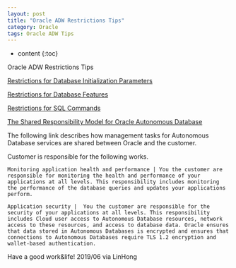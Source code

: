 ```yaml
---
layout: post
title: "Oracle ADW Restrictions Tips"
category: Oracle
tags: Oracle ADW Tips
---
```


* content
{:toc}

Oracle ADW Restrictions Tips



[Restrictions for Database Initialization Parameters](https://docs.oracle.com/en/cloud/paas/autonomous-data-warehouse-cloud/user/experienced-database-users.html#GUID-7CF648C1-0822-4602-8ED1-6F5719D6779E)

[Restrictions for Database Features](https://docs.oracle.com/en/cloud/paas/autonomous-data-warehouse-cloud/user/experienced-database-users.html#GUID-B6FB5EFC-4828-43F4-BA63-72DA74FFDB87)

[Restrictions for SQL Commands](https://docs-uat.us.oracle.com/en/cloud/paas/autonomous-data-warehouse-cloud/user/experienced-database-users.html#GUID-791E7112-07F7-46F0-BD81-777C8FAD83A0)

[The Shared Responsibility Model for Oracle Autonomous Database](https://docs.oracle.com/en/cloud/paas/autonomous-database/shared-responsibility-model.html)

The following link describes how management tasks for Autonomous Database services are shared between Oracle and the customer.

Customer  is responsible for the following works.

	Monitoring application health and performance | You the customer are responsible for monitoring the health and performance of your applications at all levels. This responsibility includes monitoring the performance of the database queries and updates your applications perform.
	
	Application security |  You the customer are responsible for the security of your applications at all levels. This responsibility includes Cloud user access to Autonomous Database resources, network access to these resources, and access to database data. Oracle ensures that data stored in Autonomous Databases is encrypted and ensures that connections to Autonomous Databases require TLS 1.2 encryption and wallet-based authentication.

Have a good work&life! 2019/06 via LinHong



